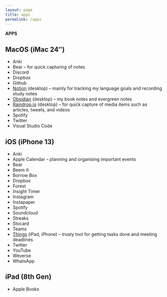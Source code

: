 ```yaml
---
layout: page
title: apps
permalink: /apps
---
```


<b>APPS</b>

## MacOS (iMac 24″)

- Anki
- Bear – for quick capturing of notes
- Discord
- Dropbox
- Github
- [Notion](https://www.notion.so/) (desktop) – mainly for tracking my language goals and recording study notes
- [Obsidian](https://obsidian.md/) (desktop) – my book notes and evergreen notes
- [Raindrop.io](https://raindrop.io/) (desktop) – for quick capture of media items such as articles, tweets, and videos
- Spotify
- Twitter
- Visual Studio Code


## iOS (iPhone 13)

- Anki
- Apple Calendar – planning and organising important events
- Bear
- Beem It
- Borrow Box
- Dropbox
- Forest
- Insight Timer
- Instagram
- Instapaper
- Spotify
- Soundcloud
- Streaks
- Stocard
- Teams
- [Things](https://culturedcode.com/things/) (iPad, iPhone) – trusty tool for getting tasks done and meeting deadlines
- Twitter
- YouTube
- Weverse
- WhatsApp


## iPad (8th Gen)

- Apple Books



<style>
  .wrapper {
    max-width: 58em;
  }
</style>
